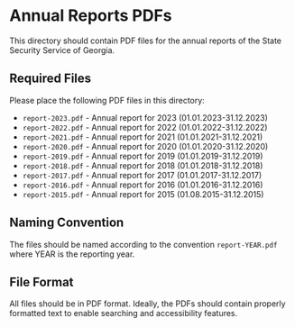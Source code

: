 # Annual Reports PDFs

This directory should contain PDF files for the annual reports of the State Security Service of Georgia.

## Required Files

Please place the following PDF files in this directory:

- `report-2023.pdf` - Annual report for 2023 (01.01.2023-31.12.2023)
- `report-2022.pdf` - Annual report for 2022 (01.01.2022-31.12.2022)
- `report-2021.pdf` - Annual report for 2021 (01.01.2021-31.12.2021)
- `report-2020.pdf` - Annual report for 2020 (01.01.2020-31.12.2020)
- `report-2019.pdf` - Annual report for 2019 (01.01.2019-31.12.2019)
- `report-2018.pdf` - Annual report for 2018 (01.01.2018-31.12.2018)
- `report-2017.pdf` - Annual report for 2017 (01.01.2017-31.12.2017)
- `report-2016.pdf` - Annual report for 2016 (01.01.2016-31.12.2016)
- `report-2015.pdf` - Annual report for 2015 (01.08.2015-31.12.2015)

## Naming Convention

The files should be named according to the convention `report-YEAR.pdf` where YEAR is the reporting year.

## File Format

All files should be in PDF format. Ideally, the PDFs should contain properly formatted text to enable searching and accessibility features.
